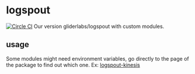 # logspout
[![Circle CI](https://circleci.com/gh/remind101/logspout.svg?style=svg)](https://circleci.com/gh/remind101/logspout)
Our version gliderlabs/logspout with custom modules.

## usage
Some modules might need environment variables, go directly to the page of the package to find out which one.
Ex: [logspout-kinesis](https://github.com/remind101/logspout-kinesis)
